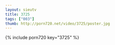 ```yaml
--- 
layout: sieutv
title: 3725
tags: ["003"]
thumb: http://porn720.net/video/3725/poster.jpg
---
```

{% include porn720 key="3725" %} 

